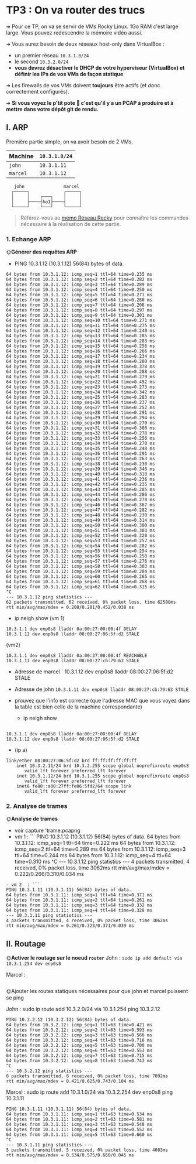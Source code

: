 # TP3 : On va router des trucs


➜ Pour ce TP, on va se servir de VMs Rocky Linux. 1Go RAM c'est large large. Vous pouvez redescendre la mémoire vidéo aussi.  

➜ Vous aurez besoin de deux réseaux host-only dans VirtualBox :

- un premier réseau `10.3.1.0/24`
- le second `10.3.2.0/24`
- **vous devrez désactiver le DHCP de votre hyperviseur (VirtualBox) et définir les IPs de vos VMs de façon statique**

➜ Les firewalls de vos VMs doivent **toujours** être actifs (et donc correctement configurés).

➜ **Si vous voyez le p'tit pote 🦈 c'est qu'il y a un PCAP à produire et à mettre dans votre dépôt git de rendu.**

## I. ARP

Première partie simple, on va avoir besoin de 2 VMs.

| Machine  | `10.3.1.0/24` |
|----------|---------------|
| `john`   | `10.3.1.11`   |
| `marcel` | `10.3.1.12`   |

```schema
   john               marcel
  ┌─────┐             ┌─────┐
  │     │    ┌───┐    │     │
  │     ├────┤ho1├────┤     │
  └─────┘    └───┘    └─────┘
```

> Référez-vous au [mémo Réseau Rocky](../../cours/memo/rocky_network.md) pour connaître les commandes nécessaire à la réalisation de cette partie.

### 1. Echange ARP

🌞**Générer des requêtes ARP**

- PING 10.3.1.12 (10.3.1.12) 56(84) bytes of data.
```
64 bytes from 10.3.1.12: icmp_seq=1 ttl=64 time=0.235 ms
64 bytes from 10.3.1.12: icmp_seq=2 ttl=64 time=0.282 ms
64 bytes from 10.3.1.12: icmp_seq=3 ttl=64 time=0.289 ms
64 bytes from 10.3.1.12: icmp_seq=4 ttl=64 time=0.250 ms
64 bytes from 10.3.1.12: icmp_seq=5 ttl=64 time=0.271 ms
64 bytes from 10.3.1.12: icmp_seq=6 ttl=64 time=0.280 ms
64 bytes from 10.3.1.12: icmp_seq=7 ttl=64 time=0.208 ms
64 bytes from 10.3.1.12: icmp_seq=8 ttl=64 time=0.297 ms
64 bytes from 10.3.1.12: icmp_seq=9 ttl=64 time=0.301 ms
64 bytes from 10.3.1.12: icmp_seq=10 ttl=64 time=0.271 ms
64 bytes from 10.3.1.12: icmp_seq=11 ttl=64 time=0.275 ms
64 bytes from 10.3.1.12: icmp_seq=12 ttl=64 time=0.240 ms
64 bytes from 10.3.1.12: icmp_seq=13 ttl=64 time=0.285 ms
64 bytes from 10.3.1.12: icmp_seq=14 ttl=64 time=0.283 ms
64 bytes from 10.3.1.12: icmp_seq=15 ttl=64 time=0.256 ms
64 bytes from 10.3.1.12: icmp_seq=16 ttl=64 time=0.266 ms
64 bytes from 10.3.1.12: icmp_seq=17 ttl=64 time=0.234 ms
64 bytes from 10.3.1.12: icmp_seq=18 ttl=64 time=0.280 ms
64 bytes from 10.3.1.12: icmp_seq=19 ttl=64 time=0.378 ms
64 bytes from 10.3.1.12: icmp_seq=20 ttl=64 time=0.288 ms
64 bytes from 10.3.1.12: icmp_seq=21 ttl=64 time=0.279 ms
64 bytes from 10.3.1.12: icmp_seq=22 ttl=64 time=0.452 ms
64 bytes from 10.3.1.12: icmp_seq=23 ttl=64 time=0.273 ms
64 bytes from 10.3.1.12: icmp_seq=24 ttl=64 time=0.342 ms
64 bytes from 10.3.1.12: icmp_seq=25 ttl=64 time=0.283 ms
64 bytes from 10.3.1.12: icmp_seq=26 ttl=64 time=0.237 ms
64 bytes from 10.3.1.12: icmp_seq=27 ttl=64 time=0.252 ms
64 bytes from 10.3.1.12: icmp_seq=28 ttl=64 time=0.291 ms
64 bytes from 10.3.1.12: icmp_seq=29 ttl=64 time=0.294 ms
64 bytes from 10.3.1.12: icmp_seq=30 ttl=64 time=0.270 ms
64 bytes from 10.3.1.12: icmp_seq=31 ttl=64 time=0.308 ms
64 bytes from 10.3.1.12: icmp_seq=32 ttl=64 time=0.278 ms
64 bytes from 10.3.1.12: icmp_seq=33 ttl=64 time=0.256 ms
64 bytes from 10.3.1.12: icmp_seq=34 ttl=64 time=0.270 ms
64 bytes from 10.3.1.12: icmp_seq=35 ttl=64 time=0.248 ms
64 bytes from 10.3.1.12: icmp_seq=36 ttl=64 time=0.291 ms
64 bytes from 10.3.1.12: icmp_seq=37 ttl=64 time=0.263 ms
64 bytes from 10.3.1.12: icmp_seq=38 ttl=64 time=0.230 ms
64 bytes from 10.3.1.12: icmp_seq=39 ttl=64 time=0.346 ms
64 bytes from 10.3.1.12: icmp_seq=40 ttl=64 time=0.318 ms
64 bytes from 10.3.1.12: icmp_seq=41 ttl=64 time=0.236 ms
64 bytes from 10.3.1.12: icmp_seq=42 ttl=64 time=0.235 ms
64 bytes from 10.3.1.12: icmp_seq=43 ttl=64 time=0.285 ms
64 bytes from 10.3.1.12: icmp_seq=44 ttl=64 time=0.286 ms
64 bytes from 10.3.1.12: icmp_seq=45 ttl=64 time=0.278 ms
64 bytes from 10.3.1.12: icmp_seq=46 ttl=64 time=0.367 ms
64 bytes from 10.3.1.12: icmp_seq=47 ttl=64 time=0.282 ms
64 bytes from 10.3.1.12: icmp_seq=48 ttl=64 time=0.230 ms
64 bytes from 10.3.1.12: icmp_seq=49 ttl=64 time=0.314 ms
64 bytes from 10.3.1.12: icmp_seq=50 ttl=64 time=0.300 ms
64 bytes from 10.3.1.12: icmp_seq=51 ttl=64 time=0.303 ms
64 bytes from 10.3.1.12: icmp_seq=52 ttl=64 time=0.320 ms
64 bytes from 10.3.1.12: icmp_seq=53 ttl=64 time=0.257 ms
64 bytes from 10.3.1.12: icmp_seq=54 ttl=64 time=0.282 ms
64 bytes from 10.3.1.12: icmp_seq=55 ttl=64 time=0.254 ms
64 bytes from 10.3.1.12: icmp_seq=56 ttl=64 time=0.258 ms
64 bytes from 10.3.1.12: icmp_seq=57 ttl=64 time=0.276 ms
64 bytes from 10.3.1.12: icmp_seq=58 ttl=64 time=0.303 ms
64 bytes from 10.3.1.12: icmp_seq=59 ttl=64 time=0.284 ms
64 bytes from 10.3.1.12: icmp_seq=60 ttl=64 time=0.265 ms
64 bytes from 10.3.1.12: icmp_seq=61 ttl=64 time=0.268 ms
64 bytes from 10.3.1.12: icmp_seq=62 ttl=64 time=0.315 ms
^C
--- 10.3.1.12 ping statistics ---
62 packets transmitted, 62 received, 0% packet loss, time 62500ms
rtt min/avg/max/mdev = 0.208/0.281/0.452/0.038 ms
```
- ip neigh show (vm 1)
```
10.3.1.1 dev enp0s8 lladdr 0a:00:27:00:00:4f DELAY
10.3.1.12 dev enp0s8 lladdr 08:00:27:06:5f:d2 STALE
```
(vm2)
```
10.3.1.1 dev enp0s8 lladdr 0a:00:27:00:00:4f REACHABLE
10.3.1.11 dev enp0s8 lladdr 08:00:27:cb:79:63 STALE
```
- Adresse de marcel ` 10.3.1.12 dev enp0s8 lladdr 08:00:27:06:5f:d2 STALE

-  Adresse de john `10.3.1.11 dev enp0s8 lladdr 08:00:27:cb:79:63 STALE`
- prouvez que l'info est correcte (que l'adresse MAC que vous voyez dans la table est bien celle de la machine correspondante)
  - ip neigh show 
```
 
10.3.1.1 dev enp0s8 lladdr 0a:00:27:00:00:4f DELAY
10.3.1.12 dev enp0s8 lladdr 08:00:27:06:5f:d2 STALE
```
  -    (ip a) 
 
```
link/ether 08:00:27:06:5f:d2 brd ff:ff:ff:ff:ff:ff
    inet 10.3.2.11/24 brd 10.3.2.255 scope global noprefixroute enp0s8
       valid_lft forever preferred_lft forever
    inet 10.3.1.12/24 brd 10.3.1.255 scope global noprefixroute enp0s8
       valid_lft forever preferred_lft forever
    inet6 fe80::a00:27ff:fe06:5fd2/64 scope link
       valid_lft forever preferred_lft forever
```
### 2. Analyse de trames

🌞**Analyse de trames**

- voir capture 'trame.pcapng
- vm 1 : ```
PING 10.3.1.12 (10.3.1.12) 56(84) bytes of data.
64 bytes from 10.3.1.12: icmp_seq=1 ttl=64 time=0.222 ms
64 bytes from 10.3.1.12: icmp_seq=2 ttl=64 time=0.289 ms
64 bytes from 10.3.1.12: icmp_seq=3 ttl=64 time=0.244 ms
64 bytes from 10.3.1.12: icmp_seq=4 ttl=64 time=0.310 ms
^C
--- 10.3.1.12 ping statistics ---
4 packets transmitted, 4 received, 0% packet loss, time 3062ms
rtt min/avg/max/mdev = 0.222/0.266/0.310/0.034 ms
```
- vm 2  : ```
PING 10.3.1.11 (10.3.1.11) 56(84) bytes of data.
64 bytes from 10.3.1.11: icmp_seq=1 ttl=64 time=0.371 ms
64 bytes from 10.3.1.11: icmp_seq=2 ttl=64 time=0.261 ms
64 bytes from 10.3.1.11: icmp_seq=3 ttl=64 time=0.332 ms
64 bytes from 10.3.1.11: icmp_seq=4 ttl=64 time=0.328 ms
--- 10.3.1.11 ping statistics ---
4 packets transmitted, 4 received, 0% packet loss, time 3062ms
rtt min/avg/max/mdev = 0.261/0.323/0.371/0.039 ms
```

## II. Routage
🌞**Activer le routage sur le noeud `router`**
John : `sudo ip add default via 10.3.1.254 dev enp0s8 `

Marcel :
 ```sudo ip route add default via 10.3.2.254 
```
🌞Ajouter les routes statiques nécessaires pour que john et marcel puissent se ping

John : sudo ip route add 10.3.2.0/24 via 10.3.1.254
ping 10.3.2.12
```
PING 10.3.2.12 (10.3.2.12) 56(84) bytes of data.
64 bytes from 10.3.2.12: icmp_seq=1 ttl=63 time=0.421 ms
64 bytes from 10.3.2.12: icmp_seq=2 ttl=63 time=0.593 ms
64 bytes from 10.3.2.12: icmp_seq=3 ttl=63 time=0.566 ms
64 bytes from 10.3.2.12: icmp_seq=4 ttl=63 time=0.716 ms
64 bytes from 10.3.2.12: icmp_seq=5 ttl=63 time=0.700 ms
64 bytes from 10.3.2.12: icmp_seq=6 ttl=63 time=0.553 ms
64 bytes from 10.3.2.12: icmp_seq=7 ttl=63 time=0.715 ms
64 bytes from 10.3.2.12: icmp_seq=8 ttl=63 time=0.743 ms
^C
--- 10.3.2.12 ping statistics ---
8 packets transmitted, 8 received, 0% packet loss, time 7092ms
rtt min/avg/max/mdev = 0.421/0.625/0.743/0.104 ms
```
Marcel : sudo ip route add 10.3.1.0/24 via 10.3.2.254 dev enp0s8
ping 10.3.1.11
```
PING 10.3.1.11 (10.3.1.11) 56(84) bytes of data.
64 bytes from 10.3.1.11: icmp_seq=1 ttl=63 time=0.534 ms
64 bytes from 10.3.1.11: icmp_seq=2 ttl=63 time=0.581 ms
64 bytes from 10.3.1.11: icmp_seq=3 ttl=63 time=0.548 ms
64 bytes from 10.3.1.11: icmp_seq=4 ttl=63 time=0.552 ms
64 bytes from 10.3.1.11: icmp_seq=5 ttl=63 time=0.660 ms
^C
--- 10.3.1.11 ping statistics ---
5 packets transmitted, 5 received, 0% packet loss, time 4083ms
rtt min/avg/max/mdev = 0.534/0.575/0.660/0.045 ms
```
